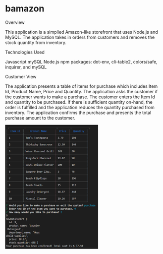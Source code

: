 # bamazon

Overview

This application is a simplied Amazon-like storefront that uses Node.js and MySQL. The application takes in orders from customers and removes the stock quantity from inventory.

Technologies Used

Javascript
mySQL
Node.js
npm packages: dot-env, cli-table2, colors/safe, inquirer, and mySQL

Customer View

The application presents a table of items for purchase which includes Item Id, Product Name, Price and Quantity. The application asks the customer if the customer wants to make a purchase. The customer enters the Item Id and quantity to be purchased. If there is sufficient quantity on-hand, the order is fulfilled and the application reduces the quantity purchased from inventory. The application confirms the purchase and presents the total purchase amount to the customer.

 
 <img src="Inventory_Table.PNG" height="400px" width="300">

<!-- <img src="images/demo2.png" height="200px" width="250"> -->

<!-- <img src="images/demo4.png" height="400px" width="450"> -->